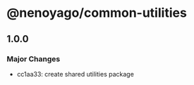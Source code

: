 # @nenoyago/common-utilities

## 1.0.0

### Major Changes

- cc1aa33: create shared utilities package
